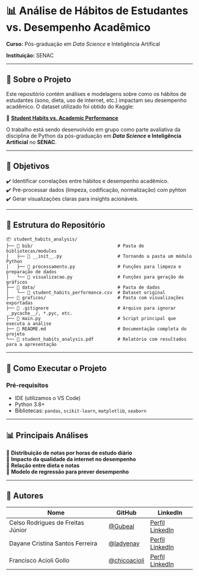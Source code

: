 # **📊 Análise de Hábitos de Estudantes vs. Desempenho Acadêmico**  

**Curso:** Pós-graduação em _Data Science_ e Inteligência Artifical

**Instituição:** SENAC

---

## **📌 Sobre o Projeto**  
Este repositório contém análises e modelagens sobre como os hábitos de estudantes (sono, dieta, uso de internet, etc.) impactam seu desempenho acadêmico. O dataset utilizado foi obtido do Kaggle:  

🔗 **[Student Habits vs. Academic Performance](https://www.kaggle.com/datasets/jayaantanaath/student-habits-vs-academic-performance)**  

O trabalho está sendo desenvolvido em grupo como parte avaliativa da disciplina de Python da pós-graduação em **_Data Science_ e Inteligência Artificial** no **SENAC**.  

---

## **🎯 Objetivos**  
✔️ Identificar correlações entre hábitos e desempenho acadêmico.  
✔️ Pré-processar dados (limpeza, codificação, normalização) com pyhton  
✔️ Gerar visualizações claras para insights acionáveis.  

---

## **📂 Estrutura do Repositório**  
```
📦 student_habits_analysis/
├── 📂 bib/                                # Pasta de bibliotecas/modules
│   ├── 📄 __init__.py                     # Tornando a pasta um módulo Python
│   ├── 📄 processamento.py                # Funções para limpeza e preparação de dados
│   └── 📄 visualizacao.py                 # Funções para geração de gráficos
├── 📂 data/                               # Pasta de dados
│   └── 📄 student_habits_performance.csv  # Dataset original
├── 📂 graficos/                           # Pasta com visualizações exportadas
├── 📄 .gitignore                          # Arquivo para ignorar __pycache__/, *.pyc, etc.
├── 📄 main.py                             # Script principal que executa a análise
├── 📄 README.md                           # Documentação completa do projeto
└── 📄 student_habits_analysis.pdf         # Relatório com resultados para a apresentação
```

---

## **🔧 Como Executar o Projeto**  
### **Pré-requisitos**  
- IDE (utilizamos o VS Code)
- Python 3.8+
- Bibliotecas: `pandas`, `scikit-learn`, `matplotlib`, `seaborn`  

---

## **📊 Principais Análises**  
🔹 **Distribuição de notas por horas de estudo diário**  
🔹 **Impacto da qualidade da internet no desempenho**  
🔹 **Relação entre dieta e notas**  
🔹 **Modelo de regressão para prever desempenho**  

---

## **👥 Autores**  
| Nome | GitHub | LinkedIn |  
|------|--------|----------|  
| Celso Rodrigues de Freitas Júnior | [@Gubeal](https://github.com/seuuser) | [Perfil LinkedIn](https://www.linkedin.com/in/celsogubeal/) |  
| Dayane Cristina Santos Ferreira| [@ladyenay](https://github.com/seuuser) | [Perfil LinkedIn](https://www.linkedin.com/in/ladyenay/) |  
| Francisco Acioli Gollo | [@chicoacioli](https://github.com/user2) | [Perfil LinkedIn](https://www.linkedin.com/in/francisco-acioli-gollo-04467871/) |  




